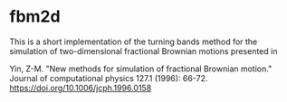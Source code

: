 # fbm2d
This is a short implementation of the turning bands method for the simulation of two-dimensional fractional Brownian motions presented in 

Yin, Z-M. "New methods for simulation of fractional Brownian motion." Journal of computational physics 127.1 (1996): 66-72.
https://doi.org/10.1006/jcph.1996.0158

